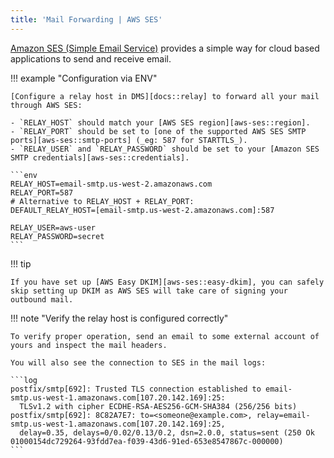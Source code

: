 ```yaml
---
title: 'Mail Forwarding | AWS SES'
---
```


[Amazon SES (Simple Email Service)][aws-ses] provides a simple way for cloud based applications to send and receive email.

!!! example "Configuration via ENV"

    [Configure a relay host in DMS][docs::relay] to forward all your mail through AWS SES:

    - `RELAY_HOST` should match your [AWS SES region][aws-ses::region].
    - `RELAY_PORT` should be set to [one of the supported AWS SES SMTP ports][aws-ses::smtp-ports] (_eg: 587 for STARTTLS_).
    - `RELAY_USER` and `RELAY_PASSWORD` should be set to your [Amazon SES SMTP credentials][aws-ses::credentials].

    ```env
    RELAY_HOST=email-smtp.us-west-2.amazonaws.com
    RELAY_PORT=587
    # Alternative to RELAY_HOST + RELAY_PORT:
    DEFAULT_RELAY_HOST=[email-smtp.us-west-2.amazonaws.com]:587

    RELAY_USER=aws-user
    RELAY_PASSWORD=secret
    ```

!!! tip

    If you have set up [AWS Easy DKIM][aws-ses::easy-dkim], you can safely skip setting up DKIM as AWS SES will take care of signing your outbound mail.

!!! note "Verify the relay host is configured correctly"

    To verify proper operation, send an email to some external account of yours and inspect the mail headers.

    You will also see the connection to SES in the mail logs:

    ```log
    postfix/smtp[692]: Trusted TLS connection established to email-smtp.us-west-1.amazonaws.com[107.20.142.169]:25:
      TLSv1.2 with cipher ECDHE-RSA-AES256-GCM-SHA384 (256/256 bits)
    postfix/smtp[692]: 8C82A7E7: to=<someone@example.com>, relay=email-smtp.us-west-1.amazonaws.com[107.20.142.169]:25,
      delay=0.35, delays=0/0.02/0.13/0.2, dsn=2.0.0, status=sent (250 Ok 01000154dc729264-93fdd7ea-f039-43d6-91ed-653e8547867c-000000)
    ```

[docs::relay]: ./relay-hosts.md
[aws-ses]: https://aws.amazon.com/ses/
[aws-ses::credentials]: https://docs.aws.amazon.com/ses/latest/dg/smtp-credentials.html
[aws-ses::smtp-ports]: https://docs.aws.amazon.com/ses/latest/dg/smtp-connect.html
[aws-ses::region]: https://docs.aws.amazon.com/general/latest/gr/ses.html
[aws-ses::easy-dkim]: https://docs.aws.amazon.com/ses/latest/DeveloperGuide/send-email-authentication-dkim-easy.html
